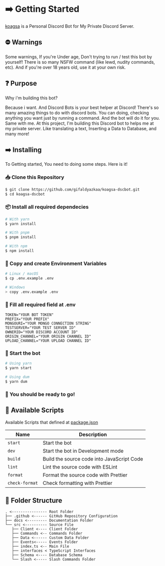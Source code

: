# ➡️ Getting Started

[koagsa](/) is a Personal Discord Bot for My Private Discord Server.

## ⛔ Warnings

Some warnings, If you're Under age, Don't trying to run / test this bot by yourself! There is so many NSFW command (like lewd, nudity commands, etc). And if you're over 18 years old, use it at your own risk.

## ❓ Purpose

Why i'm building this bot?

Because i want. And Discord Bots is your best helper at Discord! There's so many amazing things to do with discord bots. You can doing, checking anything you want just by running a command. And the bot will do it for you. Same with me. At this project, I'm building this Discord bot to helps me at my private server. Like translating a text, Inserting a Data to Database, and many more!

## ➡️ Installing

To Getting started, You need to doing some steps. Here is it!

### 📥 Clone this Repository

```sh
$ git clone https://github.com/gifaldyazkaa/koagsa-dscbot.git
$ cd koagsa-dscbot
```

### 📦 Install all required dependecies

```sh
# With yarn
$ yarn install

# With pnpm
$ pnpm install

# With npm
$ npm install
```

### 📄 Copy and create Environment Variables

```sh
# Linux / macOS
$ cp .env.example .env

# Windows
> copy .env.example .env
```

### 📝 Fill all required field at .env

```
TOKEN="YOUR BOT TOKEN"
PREFIX="YOUR PREFIX"
MONGOURI="YOUR MONGO CONNECTION STRING"
TESTSERVER="YOUR TEST SERVER ID"
OWNERID="YOUR DISCORD ACCOUNT ID"
ORIGIN_CHANNEL="YOUR ORIGIN CHANNEL ID"
UPLOAD_CHANNEL="YOUR UPLOAD CHANNEL ID"
```

### 🏃 Start the bot

```bash
# Using yarn
$ yarn start

# Using dum
$ yarn dum
```

### 🎉 You should be ready to go!

## 📃 Available Scripts

Available Scripts that defined at [package.json]()

| Name           | Description                                |
| -------------- | ------------------------------------------ |
| `start`        | Start the bot                              |
| `dev`          | Start the bot in Development mode          |
| `build`        | Build the source code into JavaScript Code |
| `lint`         | Lint the source code with ESLint           |
| `format`       | Format the source code with Prettier       |
| `check-format` | Check formatting with Prettier             |

## 📂 Folder Structure

```
. <---------------- Root Folder
├── .github <------ GitHub Repository Configuration
├── docs <--------- Documentation Folder
└── src <---------- Source File
   ├── Client <---- Client Folder
   ├── Commands <-- Commands Folder
   ├── Data <------ Custom Data Folder
   ├── Events<----- Events Folder
   ├── index.ts <-- Main File
   ├── interfaces < TypeScript Interfaces
   ├── Schema <---- Database Schema
   └── Slash <----- Slash Commands Folder
```
